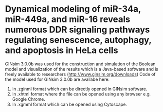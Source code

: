 # Dynamical modeling of miR-34a, miR-449a, and miR-16 reveals numerous DDR signaling pathways regulating senescence, autophagy, and apoptosis in HeLa cells
GINsim 3.0.0b was used for the construction and simulation of the Boolean model and visualization of the results which is a Java-based software and is freely available to researchers (http://www.ginsim.org/downloads) 
Code of the model used for GINsim 3.0.0b are availabe here:
1. In .zginml format which can be directly opened in GINsim software.
2. In .xhtml format where the file can be opened using any browser e.g. Google Chrome.
3. In .xgmml format which can be opened using Cytoscape.
